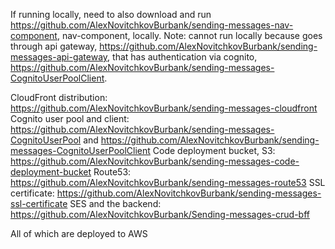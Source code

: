 If running locally, need to also download and run https://github.com/AlexNovitchkovBurbank/sending-messages-nav-component, nav-component, locally.
Note: cannot run locally because goes through api gateway, https://github.com/AlexNovitchkovBurbank/sending-messages-api-gateway, that has authentication via cognito, https://github.com/AlexNovitchkovBurbank/sending-messages-CognitoUserPoolClient.

CloudFront distribution: https://github.com/AlexNovitchkovBurbank/sending-messages-cloudfront
Cognito user pool and client: https://github.com/AlexNovitchkovBurbank/sending-messages-CognitoUserPool and https://github.com/AlexNovitchkovBurbank/sending-messages-CognitoUserPoolClient
Code deployment bucket, S3: https://github.com/AlexNovitchkovBurbank/sending-messages-code-deployment-bucket
Route53: https://github.com/AlexNovitchkovBurbank/sending-messages-route53
SSL certificate: https://github.com/AlexNovitchkovBurbank/sending-messages-ssl-certificate
SES and the backend: https://github.com/AlexNovitchkovBurbank/Sending-messages-crud-bff

All of which are deployed to AWS
